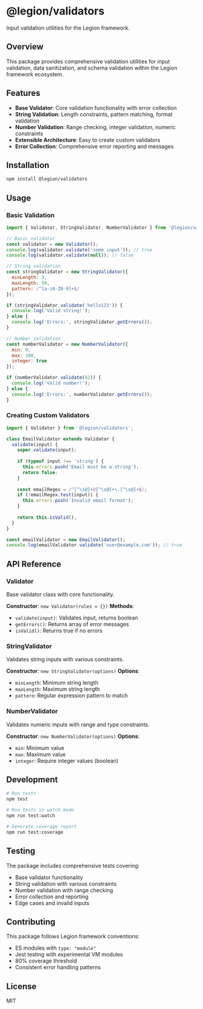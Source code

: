 # @legion/validators

Input validation utilities for the Legion framework.

## Overview

This package provides comprehensive validation utilities for input validation, data sanitization, and schema validation within the Legion framework ecosystem.

## Features

- **Base Validator**: Core validation functionality with error collection
- **String Validation**: Length constraints, pattern matching, format validation
- **Number Validation**: Range checking, integer validation, numeric constraints
- **Extensible Architecture**: Easy to create custom validators
- **Error Collection**: Comprehensive error reporting and messages

## Installation

```bash
npm install @legion/validators
```

## Usage

### Basic Validation

```javascript
import { Validator, StringValidator, NumberValidator } from '@legion/validators';

// Basic validator
const validator = new Validator();
console.log(validator.validate('some input')); // true
console.log(validator.validate(null)); // false

// String validation
const stringValidator = new StringValidator({
  minLength: 3,
  maxLength: 50,
  pattern: /^[a-zA-Z0-9]+$/
});

if (stringValidator.validate('hello123')) {
  console.log('Valid string!');
} else {
  console.log('Errors:', stringValidator.getErrors());
}

// Number validation
const numberValidator = new NumberValidator({
  min: 0,
  max: 100,
  integer: true
});

if (numberValidator.validate(42)) {
  console.log('Valid number!');
} else {
  console.log('Errors:', numberValidator.getErrors());
}
```

### Creating Custom Validators

```javascript
import { Validator } from '@legion/validators';

class EmailValidator extends Validator {
  validate(input) {
    super.validate(input);
    
    if (typeof input !== 'string') {
      this.errors.push('Email must be a string');
      return false;
    }
    
    const emailRegex = /^[^\s@]+@[^\s@]+\.[^\s@]+$/;
    if (!emailRegex.test(input)) {
      this.errors.push('Invalid email format');
    }
    
    return this.isValid();
  }
}

const emailValidator = new EmailValidator();
console.log(emailValidator.validate('user@example.com')); // true
```

## API Reference

### Validator

Base validator class with core functionality.

**Constructor**: `new Validator(rules = {})`
**Methods**:
- `validate(input)`: Validates input, returns boolean
- `getErrors()`: Returns array of error messages
- `isValid()`: Returns true if no errors

### StringValidator

Validates string inputs with various constraints.

**Constructor**: `new StringValidator(options)`
**Options**:
- `minLength`: Minimum string length
- `maxLength`: Maximum string length  
- `pattern`: Regular expression pattern to match

### NumberValidator

Validates numeric inputs with range and type constraints.

**Constructor**: `new NumberValidator(options)`
**Options**:
- `min`: Minimum value
- `max`: Maximum value
- `integer`: Require integer values (boolean)

## Development

```bash
# Run tests
npm test

# Run tests in watch mode
npm run test:watch

# Generate coverage report
npm run test:coverage
```

## Testing

The package includes comprehensive tests covering:
- Base validator functionality
- String validation with various constraints
- Number validation with range checking
- Error collection and reporting
- Edge cases and invalid inputs

## Contributing

This package follows Legion framework conventions:
- ES modules with `type: "module"`
- Jest testing with experimental VM modules
- 80% coverage threshold
- Consistent error handling patterns

## License

MIT